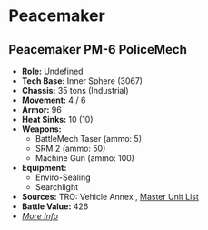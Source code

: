 # Peacemaker 

## Peacemaker PM-6 PoliceMech 

- **Role:** Undefined 
- **Tech Base:** Inner Sphere (3067) 
- **Chassis:** 35 tons (Industrial) 
- **Movement:** 4 / 6 
- **Armor:** 96 
- **Heat Sinks:** 10 (10) 
- **Weapons:** 
  - BattleMech Taser (ammo: 5) 
  - SRM 2 (ammo: 50) 
  - Machine Gun (ammo: 100) 
- **Equipment:** 
  - Enviro-Sealing 
  - Searchlight 
- **Sources:** TRO: Vehicle Annex , [Master Unit List](http://masterunitlist.info/Unit/Details/7173/peacemaker-pm-6-policemech) 
- **Battle Value:** 426 
- [*More Info*](peacemaker/peacemaker_pm-6_policemech.md) 

